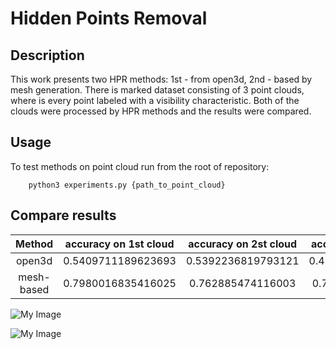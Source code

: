 # Hidden Points Removal #
## Description ##
This work presents two HPR methods: 1st - from open3d, 2nd - based by mesh generation. There is marked dataset 
consisting of 3 point clouds, where is every point labeled with a visibility characteristic. Both of the clouds were
processed by HPR methods and the results were compared. 
## Usage ##
To test methods on point cloud run from the root of repository:
```
    python3 experiments.py {path_to_point_cloud}
```
## Compare results ##
|   Method   | accuracy on 1st cloud  | accuracy on 2st cloud  | accuracy on 3st cloud |
|:----------:|:----------------------:|:----------------------:|:---------------------:|
|   open3d   |   0.5409711189623693   |   0.5392236819793121   |  0.4268948570861496   |
| mesh-based |   0.7980016835416025   |   0.762885474116003    |   0.711016091696132   |

![My Image](images/before_HPR_open3d.png.jpg)

![My Image](images/after_HPR_open3d.png.jpg)